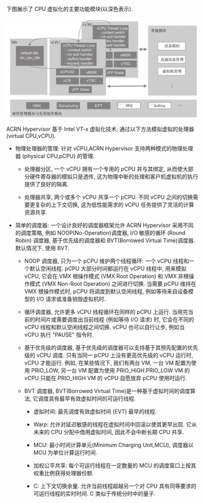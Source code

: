 
下图展示了 CPU 虚拟化的主要功能模块(以深色表示)​.

![2024-11-03-22-33-08.png](./images/2024-11-03-22-33-08.png)

ACRN Hypervisor 基于 Intel VT-x 虚拟化技术, 通过以下方法模拟虚拟的处理器(virtual CPU,vCPU).

* 物理处理器的管理: 针对 vCPU,ACRN Hypervisor 支持两种模式的物理处理器 (physical CPU,pCPU) 的管理.

  * 处理器分区, 一个 vCPU 拥有一个专用的 pCPU 并与其绑定, 从而使大部分硬件寄存器的模拟只是透传, 这为物理中断的处理和客户机虚拟机的执行提供了良好的隔离.

  * 处理器共享, 两个或多个 vCPU 共享一个 pCPU. 不同 vCPU 之间的切换需要更复杂的上下文切换, 这为低性能需求的 vCPU 任务提供了灵活的计算资源共享.

* 简单的调度器: 一个设计良好的调度器框架允许 ACRN Hypervisor 采用不同的调度策略, 例如 NOOP(No-Operation)调度器, I/O 敏感的循环 (Round Robin) 调度器, 基于优先级的调度器和 BVT(Borrowed Virtual Time)调度器. 默认情况下, 使用 BVT.

  * NOOP 调度器, 只为一个 pCPU 维护两个线程循环: 一个 vCPU 线程和一个默认空闲线程. pCPU 大部分时间都运行在 vCPU 线程中, 用来模拟 vCPU, 它会在 VMX 根操作模式 (VMX Root Operation) 和 VMX 非根操作模式 (VMX Non-Root Operation) 之间进行切换. 当需要 pCPU 维持在 VMX 根操作模式时, pCPU 将调度到默认空闲线程, 例如等待来自设备模型的 I/O 请求或准备销毁虚拟机时.

  * 循环调度器, 允许更多 vCPU 线程循环在同样的 pCPU 上运行. 当用完当前的时间片或需要调度出当前线程 (例如等待 I/O 请求) 时, 它会在不同的 vCPU 线程和默认空闲线程之间切换. vCPU 也可以自行让步, 例如当 vCPU 执行 "PAUSE" 指令时.

  * 基于优先级的调度器, 基于优先级的调度器可以支持基于其预先配置的优先级的 vCPU 调度. 只有当同一 pCPU 上没有更高优先级的 vCPU 运行时, vCPU 才能运行. 例如, 在某些情况下, 我们有两台 VM, 一台 VM 配置为使用 PRIO_LOW, 另一台 VM 配置为使用 PRIO_HIGH.PRIO_LOW VM 的 vCPU 只能在 PRIO_HIGH VM 的 vCPU 自愿放弃 pCPU 使用时运行.

  * BVT 调度器, BVT(Borrowed Virtual Time)是一种基于虚拟时间的调度算法, 它调度具有最早有效虚拟时间的可运行线程.

    * 虚拟时间: 最先调度有效虚拟时间 (EVT) 最早的线程.

    * Warp: 允许对延迟敏感的线程在虚拟时间中回滚以使其更早出现. 它从未来的 CPU 分配中借用虚拟时间, 因此不会中断长期 CPU 共享.

    * MCU: 最小时间计算单元(Minimum Charging Unit,MCU), 调度器以 MCU 为单位计算运行时间.

    * 加权公平共享: 每个可运行线程在一定数量的 MCU 的调度窗口上按其权重比例获得处理器份额.

    * C: 上下文切换余量. 允许当前线程超越另一个对 CPU 具有同等要求的可运行线程的实时时间. C 类似于传统分时中的量子.